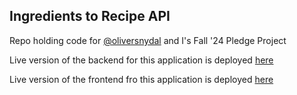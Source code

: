 ## Ingredients to Recipe API

Repo holding code for [@oliversnydal](https://github.com/oliversnydal) and I's Fall '24 Pledge Project

Live version of the backend for this application is deployed [here](https://recipe-api-slpl.onrender.com)

Live version of the frontend fro this application is deployed [here](letting-you-cook.vercel.app)
